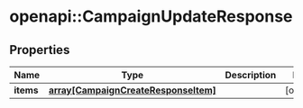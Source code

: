 # openapi::CampaignUpdateResponse


## Properties
Name | Type | Description | Notes
------------ | ------------- | ------------- | -------------
**items** | [**array[CampaignCreateResponseItem]**](CampaignCreateResponseItem.md) |  | [optional] 


